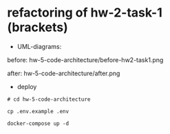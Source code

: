 # refactoring of hw-2-task-1 (brackets)
- UML-diagrams:

before: hw-5-code-architecture/before-hw2-task1.png

after: hw-5-code-architecture/after.png


- deploy
```
# cd hw-5-code-architecture

cp .env.example .env

docker-compose up -d

```

